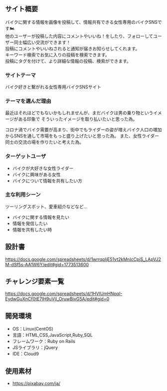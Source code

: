 # <bikeen>

## サイト概要
バイクに関する情報を画像を投稿して、情報共有できる女性専用のバイクSNSです🏍<br />
他のユーザーが投稿した内容にコメントやいいね！をしたり、フォローしてユーザー同士幅広い交流ができます！<br />
投稿にコメントやいいねされると通知が届きお知らせしてくれます。<br />
キーワード検索でお気に入りの投稿を検索できます。<br />
投稿にタグを付けて、より詳細な情報の投稿、検索ができます。

### サイトテーマ
バイク好きと繋がれる女性専用バイクSNSサイト

### テーマを選んだ理由
最近はそれほどでもないかもしれませんが、まだバイクは男の乗り物というイメージがある印象で
そういったイメージを取り払いたいと思った為。

コロナ渦でバイク需要が高まり、街中でもライダーの姿が増えバイク人口の増加からSNSを通して市場をもっと盛り上げたいと思った為。
また、女性ライダー同士の交流の場を作りたいと考えた為。

### ターゲットユーザ
- バイクが大好きな女性ライダー
- バイクに興味がある女性
- バイクについて情報を共有したい方

### 主な利用シーン
ツーリングスポット、愛車紹介などなど...
- バイクに関する情報を見たい
- 情報を発信したい
- 情報を共有したい時

## 設計書
<https://docs.google.com/spreadsheets/d/1wrrqpIjE51vt2kMnIcCpjS_LApVJ2M-dSf5s-AA1W6Y/edit#gid=1773513600>

## チャレンジ要素一覧
<https://docs.google.com/spreadsheets/d/1HVIUmHNpqI-EydwGuXnCf0tE7IH9uVjI_OruwBivG5A/edit#gid=0>

## 開発環境
- OS：Linux(CentOS)
- 言語：HTML,CSS,JavaScript,Ruby,SQL
- フレームワーク：Ruby on Rails
- JSライブラリ：jQuery
- IDE：Cloud9

## 使用素材
- https://pixabay.com/ja/
